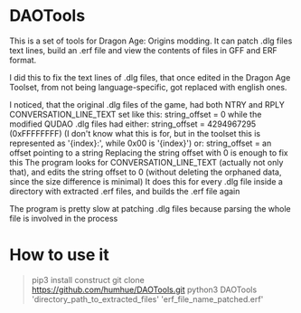 # DAOTools
This is a set of tools for Dragon Age: Origins modding.
It can patch .dlg files text lines, build an .erf file and view the contents of files in GFF and ERF format.

I did this to fix the text lines of .dlg files, that once edited in the Dragon Age Toolset, from not being language-specific, got replaced with english ones.

I noticed, that the original .dlg files of the game, had both NTRY and RPLY CONVERSATION_LINE_TEXT set like this:
    string_offset = 0
while the modified QUDAO .dlg files had either:
    string_offset = 4294967295 (0xFFFFFFFF) (I don't know what this is for, but in the toolset this is represented as '{index}:', while 0x00 is '{index}')
    or:
    string_offset = an offset pointing to a string
Replacing the string offset with 0 is enough to fix this
The program looks for CONVERSATION_LINE_TEXT (actually not only that), and edits the string offset to 0 (without deleting the orphaned data, since the size difference is minimal)
It does this for every .dlg file inside a directory with extracted .erf files, and builds the .erf file again

The program is pretty slow at patching .dlg files because parsing the whole file is involved in the process

# How to use it
> pip3 install construct
> git clone https://github.com/humhue/DAOTools.git
> python3 DAOTools 'directory_path_to_extracted_files' 'erf_file_name_patched.erf'
